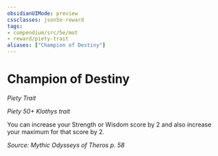 ```yaml
---
obsidianUIMode: preview
cssclasses: json5e-reward
tags:
- compendium/src/5e/mot
- reward/piety-trait
aliases: ["Champion of Destiny"]
---
```

# Champion of Destiny
*Piety Trait*  

*Piety 50+ Klothys trait*

You can increase your Strength or Wisdom score by 2 and also increase your maximum for that score by 2.

*Source: Mythic Odysseys of Theros p. 58*